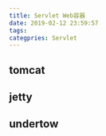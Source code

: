 ```yaml
---
title: Servlet Web容器
date: 2019-02-12 23:59:57
tags: 
categpries: Servlet
---
```


<!-- more -->
## tomcat ##

## jetty ##

## undertow ##